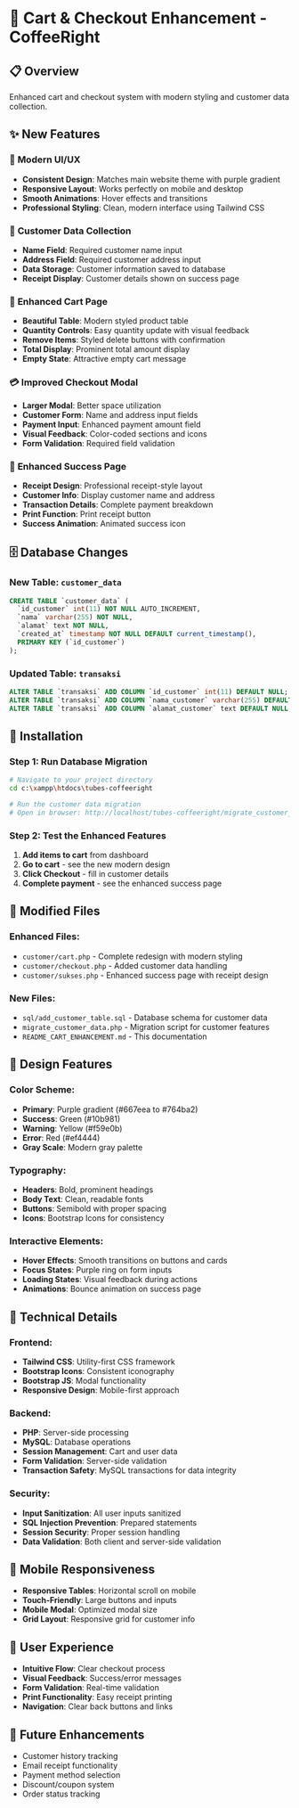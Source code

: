 # 🛒 Cart & Checkout Enhancement - CoffeeRight

## 📋 Overview
Enhanced cart and checkout system with modern styling and customer data collection.

## ✨ New Features

### 🎨 **Modern UI/UX**
- **Consistent Design**: Matches main website theme with purple gradient
- **Responsive Layout**: Works perfectly on mobile and desktop
- **Smooth Animations**: Hover effects and transitions
- **Professional Styling**: Clean, modern interface using Tailwind CSS

### 👤 **Customer Data Collection**
- **Name Field**: Required customer name input
- **Address Field**: Required customer address input
- **Data Storage**: Customer information saved to database
- **Receipt Display**: Customer details shown on success page

### 🛒 **Enhanced Cart Page**
- **Beautiful Table**: Modern styled product table
- **Quantity Controls**: Easy quantity update with visual feedback
- **Remove Items**: Styled delete buttons with confirmation
- **Total Display**: Prominent total amount display
- **Empty State**: Attractive empty cart message

### 💳 **Improved Checkout Modal**
- **Larger Modal**: Better space utilization
- **Customer Form**: Name and address input fields
- **Payment Input**: Enhanced payment amount field
- **Visual Feedback**: Color-coded sections and icons
- **Form Validation**: Required field validation

### 🧾 **Enhanced Success Page**
- **Receipt Design**: Professional receipt-style layout
- **Customer Info**: Display customer name and address
- **Transaction Details**: Complete payment breakdown
- **Print Function**: Print receipt button
- **Success Animation**: Animated success icon

## 🗄️ Database Changes

### New Table: `customer_data`
```sql
CREATE TABLE `customer_data` (
  `id_customer` int(11) NOT NULL AUTO_INCREMENT,
  `nama` varchar(255) NOT NULL,
  `alamat` text NOT NULL,
  `created_at` timestamp NOT NULL DEFAULT current_timestamp(),
  PRIMARY KEY (`id_customer`)
);
```

### Updated Table: `transaksi`
```sql
ALTER TABLE `transaksi` ADD COLUMN `id_customer` int(11) DEFAULT NULL;
ALTER TABLE `transaksi` ADD COLUMN `nama_customer` varchar(255) DEFAULT NULL;
ALTER TABLE `transaksi` ADD COLUMN `alamat_customer` text DEFAULT NULL;
```

## 🚀 Installation

### Step 1: Run Database Migration
```bash
# Navigate to your project directory
cd c:\xampp\htdocs\tubes-coffeeright

# Run the customer data migration
# Open in browser: http://localhost/tubes-coffeeright/migrate_customer_data.php
```

### Step 2: Test the Enhanced Features
1. **Add items to cart** from dashboard
2. **Go to cart** - see the new modern design
3. **Click Checkout** - fill in customer details
4. **Complete payment** - see the enhanced success page

## 📁 Modified Files

### Enhanced Files:
- `customer/cart.php` - Complete redesign with modern styling
- `customer/checkout.php` - Added customer data handling
- `customer/sukses.php` - Enhanced success page with receipt design

### New Files:
- `sql/add_customer_table.sql` - Database schema for customer data
- `migrate_customer_data.php` - Migration script for customer features
- `README_CART_ENHANCEMENT.md` - This documentation

## 🎨 Design Features

### Color Scheme:
- **Primary**: Purple gradient (#667eea to #764ba2)
- **Success**: Green (#10b981)
- **Warning**: Yellow (#f59e0b)
- **Error**: Red (#ef4444)
- **Gray Scale**: Modern gray palette

### Typography:
- **Headers**: Bold, prominent headings
- **Body Text**: Clean, readable fonts
- **Buttons**: Semibold with proper spacing
- **Icons**: Bootstrap Icons for consistency

### Interactive Elements:
- **Hover Effects**: Smooth transitions on buttons and cards
- **Focus States**: Purple ring on form inputs
- **Loading States**: Visual feedback during actions
- **Animations**: Bounce animation on success page

## 🔧 Technical Details

### Frontend:
- **Tailwind CSS**: Utility-first CSS framework
- **Bootstrap Icons**: Consistent iconography
- **Bootstrap JS**: Modal functionality
- **Responsive Design**: Mobile-first approach

### Backend:
- **PHP**: Server-side processing
- **MySQL**: Database operations
- **Session Management**: Cart and user data
- **Form Validation**: Server-side validation
- **Transaction Safety**: MySQL transactions for data integrity

### Security:
- **Input Sanitization**: All user inputs sanitized
- **SQL Injection Prevention**: Prepared statements
- **Session Security**: Proper session handling
- **Data Validation**: Both client and server-side validation

## 📱 Mobile Responsiveness
- **Responsive Tables**: Horizontal scroll on mobile
- **Touch-Friendly**: Large buttons and inputs
- **Mobile Modal**: Optimized modal size
- **Grid Layout**: Responsive grid for customer info

## 🎯 User Experience
- **Intuitive Flow**: Clear checkout process
- **Visual Feedback**: Success/error messages
- **Form Validation**: Real-time validation
- **Print Functionality**: Easy receipt printing
- **Navigation**: Clear back buttons and links

## 🔄 Future Enhancements
- Customer history tracking
- Email receipt functionality
- Payment method selection
- Discount/coupon system
- Order status tracking
